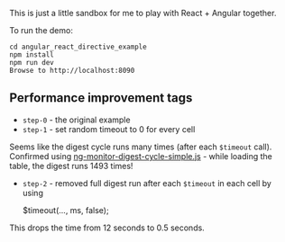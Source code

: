 This is just a little sandbox for me to play with React + Angular together.

To run the demo:

```
cd angular_react_directive_example
npm install
npm run dev
Browse to http://localhost:8090
```

## Performance improvement tags

* `step-0` - the original example
* `step-1` - set random timeout to 0 for every cell

Seems like the digest cycle runs many times (after each `$timeout` call). Confirmed using
[ng-monitor-digest-cycle-simple.js](https://github.com/bahmutov/code-snippets/blob/master/ng-count-digest-cycle-simple.js) - while loading the table, the digest runs 1493 times!

* `step-2` - removed full digest run after each `$timeout` in each cell by using

    $timeout(..., ms, false);

This drops the time from 12 seconds to 0.5 seconds.
